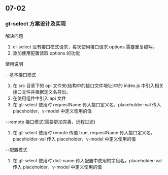 ## 07-02

### gt-select 方案设计及实现

解决问题

1.  el-select 没有接口模式请求，每次使用接口请求 options 需要重复编写。
2.  添加使用配置读取 options 的功能

使用说明

--基本接口模式

1. 在 src 目录下的 api 文件夹(结构中的接口文件地址)中的 index.js 中引入相关接口文件并根据定义名导出。
2. 在使用组件中引入 api 文件
3. 在 gt-select 使用时 requestName 传入接口定义名，placeholder-val 传入 placeholder，v-model 中定义使用的值

--remote 接口模式(需要更加完善，远程过滤)

1. 在 gt-select 使用时 remote 传值 true, requestName 传入接口定义名，placeholder-val 传入 placeholder，v-model 中定义使用的值

--配置模式

1. 在 gt-select 使用时 dict-name 传入配置中使用的字段名，placeholder-val 传入 placeholder，v-model 中定义使用的值

